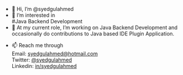 - 👋 Hi, I’m @syedgulahmed
- 👀 I’m interested in
              <br />#Java Backend Development
- 🌱 At my current role, I’m working on Java Backend Development and occasionally do contributions to Java based IDE Plugin Application. 
<!-- - 💞️ With two years of valuable development experience, I am seeking opportunities that offer growth and learning experiences, where I can contribute by delivering scalable and maintainable code.   -->
- 📫 Reach me through
                <br />Email: syedgulahmed@hotmail.com
                <br />Twitter: [@syedgulahmed](https://twitter.com/syed_gulahmed)
                <br />Linkedin: [in/syedgulahmed](https://linkedin.com/in/syedgulahmed)

<!---
syedgulahmed/syedgulahmed is a ✨ special ✨ repository because its `README.md` (this file) appears on your GitHub profile.
You can click the Preview link to take a look at your changes.
--->
